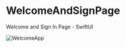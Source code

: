 # WelcomeAndSignPage
Welcome and Sign In Page - SwiftUI

![WelcomeApp](https://user-images.githubusercontent.com/98979530/161387588-0428177e-4222-4ab6-9f57-ed31ac59f5cf.gif)
